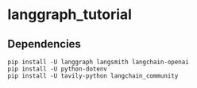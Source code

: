 # langgraph_tutorial

## Dependencies
```
pip install -U langgraph langsmith langchain-openai
pip install -U python-dotenv
pip install -U tavily-python langchain_community
```